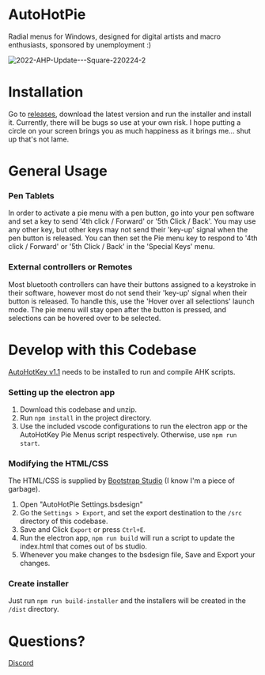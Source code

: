 # AutoHotPie

Radial menus for Windows, designed for digital artists and macro enthusiasts, sponsored by unemployment :)

![2022-AHP-Update---Square-220224-2](https://user-images.githubusercontent.com/36665762/155584629-fd483863-2005-420f-ab3e-44369fe01884.gif)

# Installation

Go to [releases](https://github.com/dumbeau/AutoHotPie/releases), download the latest version and run the installer and install it. Currently, there will be bugs so use at your own risk.  I hope putting a circle on your screen brings you as much happiness as it brings me... shut up that's not lame.

# General Usage

### Pen Tablets

In order to activate a pie menu with a pen button, go into your pen software and set a key to send '4th click / Forward' or '5th Click / Back'. You may use any other key, but other keys may not send their 'key-up' signal when the pen button is released. You can then set the Pie menu key to respond to '4th click / Forward' or '5th Click / Back' in the 'Special Keys' menu.

### External controllers or Remotes

Most bluetooth controllers can have their buttons assigned to a keystroke in their software, however most do not send their 'key-up' signal when their button is released. To handle this, use the 'Hover over all selections' launch mode. The pie menu will stay open after the button is pressed, and selections can be hovered over to be selected.

# Develop with this Codebase
[AutoHotKey v1.1](https://www.autohotkey.com/) needs to be installed to run and compile AHK scripts.

### Setting up the electron app
1. Download this codebase and unzip.
2. Run `npm install` in the project directory.
3. Use the included vscode configurations to run the electron app or the AutoHotKey Pie Menus script respectively.  Otherwise, use `npm run start`.

### Modifying the HTML/CSS
The HTML/CSS is supplied by [Bootstrap Studio](https://bootstrapstudio.io/) (I know I'm a piece of garbage).
1. Open "AutoHotPie Settings.bsdesign"
2. Go the `Settings > Export`, and set the export destination to the `/src` directory of this codebase.
3. Save and Click `Export` or press `Ctrl+E`.
4. Run the electron app, `npm run build` will run a script to update the index.html that comes out of bs studio.
5. Whenever you make changes to the bsdesign file, Save and Export your changes.

### Create installer
Just run `npm run build-installer` and the installers will be created in the `/dist` directory.

# Questions?
[Discord](https://discord.gg/yszsupzR7d)
